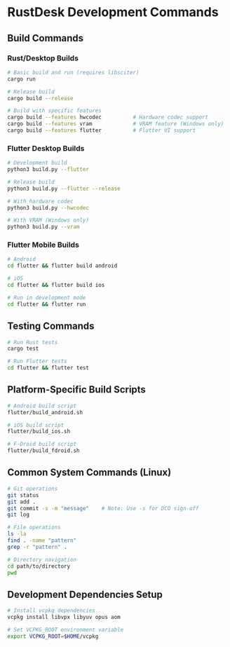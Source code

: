 # RustDesk Development Commands

## Build Commands

### Rust/Desktop Builds
```bash
# Basic build and run (requires libsciter)
cargo run

# Release build
cargo build --release

# Build with specific features
cargo build --features hwcodec          # Hardware codec support
cargo build --features vram             # VRAM feature (Windows only)
cargo build --features flutter          # Flutter UI support
```

### Flutter Desktop Builds
```bash
# Development build
python3 build.py --flutter

# Release build
python3 build.py --flutter --release

# With hardware codec
python3 build.py --hwcodec

# With VRAM (Windows only)
python3 build.py --vram
```

### Flutter Mobile Builds
```bash
# Android
cd flutter && flutter build android

# iOS
cd flutter && flutter build ios

# Run in development mode
cd flutter && flutter run
```

## Testing Commands
```bash
# Run Rust tests
cargo test

# Run Flutter tests
cd flutter && flutter test
```

## Platform-Specific Build Scripts
```bash
# Android build script
flutter/build_android.sh

# iOS build script
flutter/build_ios.sh

# F-Droid build script
flutter/build_fdroid.sh
```

## Common System Commands (Linux)
```bash
# Git operations
git status
git add .
git commit -s -m "message"    # Note: Use -s for DCO sign-off
git log

# File operations
ls -la
find . -name "pattern"
grep -r "pattern" .

# Directory navigation
cd path/to/directory
pwd
```

## Development Dependencies Setup
```bash
# Install vcpkg dependencies
vcpkg install libvpx libyuv opus aom

# Set VCPKG_ROOT environment variable
export VCPKG_ROOT=$HOME/vcpkg
```
